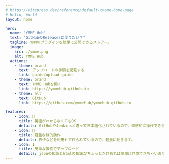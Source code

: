 ```yaml
---
# https://vitepress.dev/reference/default-theme-home-page
# Hello, World
layout: home

hero:
  name: "YMME Hub"
  text: "GitHubのReleasesに戻りたい？"
  tagline: YMMのプラグインを簡単に公開できるストアー。
  image:
    src: ./ymme.png
    alt: YMME Hub
  actions:
    - theme: brand
      text: アップロードの手順を閲覧する
      link: guide/upload-guide
    - theme: brand
      text: YMME Hubを開く
      link: https://ymmehub.github.io
    - theme: alt
      text: GitHub
      link: https://github.com/ymmehub/ymmehub.github.io

features:
    - icon: 🔽
      title: 英語がわからなくてもOK
      details: GitHubやJenkinsと違って日本語化されているので、直感的に操作できます。
    - icon: 🏃
      title: 軽量な静的動作
      details: PHPなどを利用せず作られているので、軽量に動きます。
    - icon: ⏫️
      title: 簡単な操作でアップロード
      details: jsonの知識とhtmlの知識がちょっとだけあれば簡単に作成できちゃいます(設定用jsonジェネレータも作成中)
---
```


